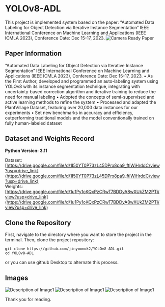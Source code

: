 # YOLOv8-ADL
This project is implemented system based on the paper: “Automated Data Labeling for Object Detection via Iterative Instance Segmentation” IEEE International Conference on Machine Learning and Applications (IEEE ICMLA 2023), Conference Date: Dec 15-17, 2023.
![Camera Ready Paper](YOLOv8_ADL_ICMLA_2023_Camera_Ready)

## Paper Information
“Automated Data Labeling for Object Detection via Iterative Instance Segmentation”
IEEE International Conference on Machine Learning and Applications (IEEE ICMLA 2023), Conference Date: Dec 15-17, 2023.
•	As the First Author, developed and programmed an auto-labeling system using YOLOv8 with its instance segmentation technique, integrating with uncertainty-based correction algorithm and iterative training to reduce the need for manual labeling
•	Adopted the concepts of semi-supervised and active learning methods to refine the system
•	Processed and adapted the PlantVillage Dataset, featuring over 20,000 data instances for our experiments
•	Set new benchmarks in accuracy and efficiency, outperforming traditional models and the model conventionally trained on fully human-labeled dataset

## Dataset and Weights Record
**Python Version: 3.11**

Dataset: [https://drive.google.com/file/d/1I50YT0P73zL45DPrx8pa9_ftlWiHrddC/view?usp=drive_link](https://drive.google.com/file/d/1I50YT0P73zL45DPrx8pa9_ftlWiHrddC/view?usp=drive_link)  
Weights: [https://drive.google.com/file/d/1u1Py1oKQxPzCRwT7BDDyA8wXUkZM2PTi/view?usp=drive_link](https://drive.google.com/file/d/1u1Py1oKQxPzCRwT7BDDyA8wXUkZM2PTi/view?usp=drive_link)

## Clone the Repository
First, navigate to the directory where you want to store the project in the terminal. Then, clone the project repository:

```
git clone https://github.com/jinyoonok2/YOLOv8-ADL.git
cd YOLOv8-ADL
```
or you can use github Desktop to alternate this process.

## Images
![Description of Image1](github_images/1.png)
![Description of Image1](github_images/2.png)
![Description of Image1](github_images/3.png)

Thank you for reading.
